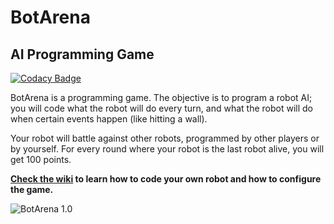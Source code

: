 # BotArena

## AI Programming Game

[![Codacy Badge](https://api.codacy.com/project/badge/Grade/1280ccf037ba492eb8b9c64879030d0b)](https://www.codacy.com/app/J4RV/BotArena?utm_source=github.com&amp;utm_medium=referral&amp;utm_content=J4RV/BotArena&amp;utm_campaign=Badge_Grade)

BotArena is a programming game. 
The objective is to program a robot AI; you will code what the robot will do every turn, and what the robot will do when certain events happen (like hitting a wall).

Your robot will battle against other robots, programmed by other players or by yourself. For every round where your robot is the last robot alive, you will get 100 points.

**[Check the wiki](https://github.com/J4RV/BotArena/wiki) to learn how to code your own robot and how to configure the game.**

![BotArena 1.0](https://i.imgur.com/qilRuah.gif)
